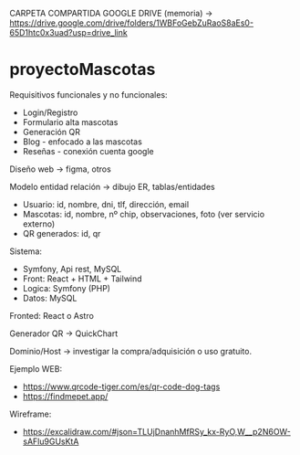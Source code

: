 CARPETA COMPARTIDA GOOGLE DRIVE (memoria) ->  https://drive.google.com/drive/folders/1WBFoGebZuRaoS8aEs0-65D1htc0x3uad?usp=drive_link

# proyectoMascotas

Requisitivos funcionales y no funcionales:
- Login/Registro
- Formulario alta mascotas
- Generación QR
- Blog - enfocado a las mascotas
- Reseñas - conexión cuenta google

Diseño web -> figma, otros

Modelo entidad relación -> dibujo ER, tablas/entidades
  - Usuario: id, nombre, dni, tlf, dirección, email
  - Mascotas: id, nombre, nº chip, observaciones, foto (ver servicio externo)
  - QR generados: id, qr

Sistema:
  - Symfony, Api rest, MySQL
  - Front: React + HTML + Tailwind
  - Logica: Symfony (PHP)
  - Datos: MySQL

Fronted: React o Astro

Generador QR -> QuickChart

Dominio/Host -> investigar la compra/adquisición o uso gratuito.

Ejemplo WEB: 
  - https://www.qrcode-tiger.com/es/qr-code-dog-tags
  - https://findmepet.app/

  Wireframe:
  - https://excalidraw.com/#json=TLUjDnanhMfRSy_kx-RyO,W__p2N6OW-sAFlu9GUsKtA
